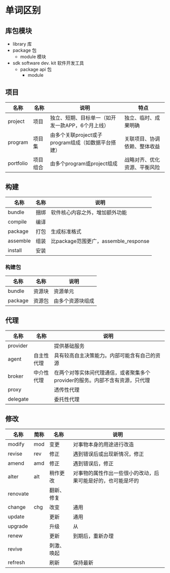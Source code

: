 # 单词区别

## 库包模块
* library 库
* package    包
    * module   模块
* sdk    software dev. kit 软件开发工具
    * package   api 包
        * module

## 项目

| 名称        | 名称   | 说明                               | 特点             |
|-----------|------|----------------------------------|----------------|
| project   | 项目   | 独立、短期、目标单一（如开发一款APP，6个月上线）       | 独立、临时、成果明确     |
| program   | 项目集  | 由多个关联project或子program组成（如数据平台搭建） | 关联项目、协调依赖、整体收益 |
| portfolio | 项目组合 | 由多个program或project组成             | 战略对齐、优化资源、平衡风险 |


## 构建

| 名称       | 名称  | 说明                             |
|----------|-----|--------------------------------|
| bundle   | 捆绑  | 软件核心内容之外，增加额外功能                |
| compile  | 编译  |                                |
| package  | 打包  | 生成标准格式                         |
| assemble | 组装  | 比package范围更广，assemble_response |
| install  | 安装  |                                |

### 构建包

| 名称       |  名称 | 说明       |
|----------|-----|----------|
| bundle   | 资源块 | 资源单元     |
| package  | 资源包 | 由多个资源块组成 |
 

## 代理

| 名称       | 名称    | 说明                                         |
|----------|-------|--------------------------------------------|
| provider |       | 提供基础服务                                     |
| agent    | 自主性代理 | 具有较高自主决策能力。内部可能含有自己的资源                     |
| broker   | 中介性代理 | 在两个对等实体间代理通信，或者聚集多个provider的服务。内部不含有资源，只代理 |
| proxy    |       | 透传性代理                                      |
| delegate |       | 委托性代理                                      |


## 修改
| 名称       | 简称  | 名称    | 说明                             |
|----------|-----|-------|--------------------------------|
| modify   | mod | 变更    | 对事物本身的用途进行改造                   |
| revise   | rev | 修正    | 遇到错误后或出现新情况，修正                 |
| amend    | amd | 修正    | 遇到错误后，修正                       |
| alter    | alt | 稍作更改  | 对事物的属性作出一些很小的改动，后果可能是好的，也可能是坏的 |
| renovate |     | 翻新、修复 |                                |
| change   | chg | 改变    | 通用                             |
| update   |     | 更新    | 通用                             |
| upgrade  |     | 升级    | 从                              |
| renew    |     | 更新    | 到期后，重新办理                       |
| revive   |     | 刺激、唤起 |                                |
| refresh  |     | 刷新    | 保持最新                           |